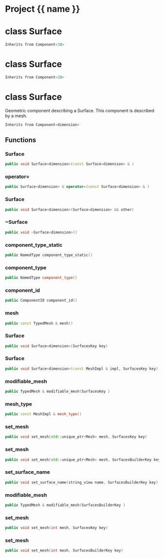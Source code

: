 <script setup>
import {useRoute} from 'vitepress'
const {path} = useRoute()
const tokens = path.split('/')
const words = tokens[2].split('-');
for (let i = 0; i < words.length; i++) {
    words[i] = words[i].charAt(0).toUpperCase() + words[i].slice(1);
    words[i] = words[i].replace('geode', 'Geode')
}
const name = words.join('-');
</script>
# Project {{ name }}

# class Surface


```cpp
Inherits from Component<3U>
```



# class Surface


```cpp
Inherits from Component<2U>
```



# class Surface


 Geometric component describing a Surface. This component is described by a mesh.



```cpp
Inherits from Component<dimension>
```



## Functions

### Surface

```cpp
public void Surface<dimension>(const Surface<dimension> & )
```


### operator=

```cpp
public Surface<dimension> & operator=(const Surface<dimension> & )
```


### Surface

```cpp
public void Surface<dimension>(Surface<dimension> && other)
```


### ~Surface

```cpp
public void ~Surface<dimension>()
```


### component_type_static

```cpp
public NamedType component_type_static()
```


### component_type

```cpp
public NamedType component_type()
```


### component_id

```cpp
public ComponentID component_id()
```


### mesh

```cpp
public const TypedMesh & mesh()
```


### Surface

```cpp
public void Surface<dimension>(SurfacesKey key)
```


### Surface

```cpp
public void Surface<dimension>(const MeshImpl & impl, SurfacesKey key)
```


### modifiable_mesh

```cpp
public TypedMesh & modifiable_mesh(SurfacesKey )
```


### mesh_type

```cpp
public const MeshImpl & mesh_type()
```


### set_mesh

```cpp
public void set_mesh(std::unique_ptr<Mesh> mesh, SurfacesKey key)
```


### set_mesh

```cpp
public void set_mesh(std::unique_ptr<Mesh> mesh, SurfacesBuilderKey key)
```


### set_surface_name

```cpp
public void set_surface_name(string_view name, SurfacesBuilderKey key)
```


### modifiable_mesh

```cpp
public TypedMesh & modifiable_mesh(SurfacesBuilderKey )
```


### set_mesh

```cpp
public void set_mesh(int mesh, SurfacesKey key)
```

### set_mesh

```cpp
public void set_mesh(int mesh, SurfacesBuilderKey key)
```



